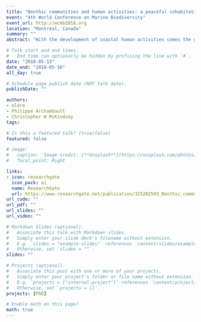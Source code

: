 ```yaml
---
title: "Benthic communities and human activities: a peaceful cohabitation?"
event: "4th World Conference on Marine Biodiversity"
event_url: http://wcmb2018.org
location: "Montréal, Canada"
summary: ""
abstract: "With the development of coastal human activities comes the growing need to develop methods to describe their cumulative impacts on marine benthic communities at local geographic scales. Local assessments facilitate dialogue between multiple users of the ecosystem (industries, individuals) and allow to better understand variation among benthic communities in a given region. In this project, we aim to develop indicators of cumulative impacts to assess the environmental health of benthic ecosystems within industrialized regions in the Gulf of St. Lawrence at a small spatial scale (0,01 km2). We selected coastal regions around Sept-Îles, where numerous human activities are present at different intensities (such as international shipping, fisheries or domestic and industrial wastes). Subtidal ecosystems were sampled in 2016-2017 to characterize macro-endobenthic diversity and abiotic parameters of the sediment. We calculated impact scores for each human activity based on the distance from the source and the magnitude of its impact. We thus identified hotspots of cumulative impact and changes in the biotic and abiotic compartments along impact gradients. These results will be used for the development of indicators of cumulative stress and to understand resilience and stability of bay-scale benthic communities."

# Talk start and end times.
#   End time can optionally be hidden by prefixing the line with `#`.
date: "2018-05-13"
date_end: "2018-05-16"
all_day: true

# Schedule page publish date (NOT talk date).
publishDate: ""

authors:
- eldre
- Philippe Archambault
- Christopher W McKindsey
tags:

# Is this a featured talk? (true/false)
featured: false

# image:
#   caption: 'Image credit: [**Unsplash**](https://unsplash.com/photos/bzdhc5b3Bxs)'
#   focal_point: Right

links:
- icon: researchgate
  icon_pack: ai
  name: ResearchGate
  url: https://www.researchgate.net/publication/325202593_Benthic_communities_and_human_activities_a_peaceful_cohabitation
url_code: ""
url_pdf: ""
url_slides: ""
url_video: ""

# Markdown Slides (optional).
#   Associate this talk with Markdown slides.
#   Simply enter your slide deck's filename without extension.
#   E.g. `slides = "example-slides"` references `content/slides/example-slides.md`.
#   Otherwise, set `slides = ""`.
slides: ""

# Projects (optional).
#   Associate this post with one or more of your projects.
#   Simply enter your project's folder or file name without extension.
#   E.g. `projects = ["internal-project"]` references `content/project/deep-learning/index.md`.
#   Otherwise, set `projects = []`.
projects: [PhD]

# Enable math on this page?
math: true
---
```

